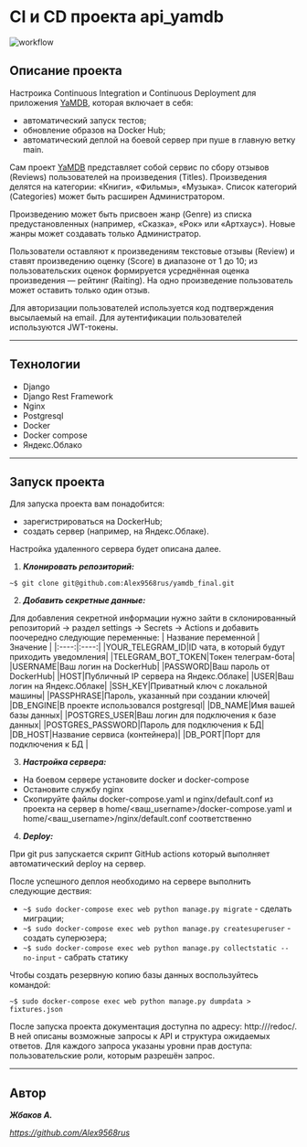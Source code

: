 # CI и CD проекта api_yamdb

![workflow](https://github.com/Alex9568rus/yamdb_final/actions/workflows/yamdb_workflow.yml/badge.svg)

## Описание проекта

Настроика Continuous Integration и Continuous Deployment для приложения [YaMDB](https://github.com/Alex9568rus/api_yamdb), которая включает в себя:

* автоматический запуск тестов;
* обновление образов на Docker Hub;
* автоматический деплой на боевой сервер при пуше в главную ветку main.

Сам проект [YaMDB](https://github.com/Alex9568rus/api_yamdb)  представляет собой сервис по сбору отзывов (Reviews) пользователей на произведения (Titles). Произведения делятся на категории: «Книги», «Фильмы», «Музыка». Список категорий (Categories) может быть расширен Администратором.

Произведению может быть присвоен жанр (Genre) из списка предустановленных (например, «Сказка», «Рок» или «Артхаус»). Новые жанры может создавать только Администратор.

Пользователи оставляют к произведениям текстовые отзывы (Review) и ставят произведению оценку (Score) в диапазоне от 1 до 10; из пользовательских оценок формируется усреднённая оценка произведения — рейтинг (Raiting). На одно произведение пользователь может оставить только один отзыв.

Для авторизации пользователей используется код подтверждения высылаемый на email. Для аутентификации пользователей используются JWT-токены.

---

## Технологии

* Django
* Django Rest Framework
* Nginx
* Postgresql
* Docker
* Docker compose
* Яндекс.Облако

---

## Запуск проекта

Для запуска проекта вам понадобится:
* зарегистрироваться на DockerHub;
* создать сервер (например, на Яндекс.Облаке).

Настройка удаленного сервера будет описана далее.

1. ___Клонировать репозиторий:___

`~$ git clone git@github.com:Alex9568rus/yamdb_final.git`

2. ___Добавить секретные данные:___

Для добавления секретной информации нужно зайти в склонированный репозиторий -> раздел settings -> Secrets -> Actions
и добавить поочередно следующие переменные:
| Название переменной | Значение |
|:----:|:----:|
|YOUR_TELEGRAM_ID|ID чата, в который будут приходить уведомления|
|TELEGRAM_BOT_TOKEN|Токен телеграм-бота|
|USERNAME|Ваш логин на DockerHub|
|PASSWORD|Ваш пароль от DockerHub|
|HOST|Публичный IP сервера на Яндекс.Облаке|
|USER|Ваш логин на Яндекс.Облаке|
|SSH_KEY|Приватный ключ с локальной машины|
|PASSPHRASE|Пароль, указанный при создании ключей|
|DB_ENGINE|В проекте использовался postgresql|
|DB_NAME|Имя вашей базы данных|
|POSTGRES_USER|Ваш логин для подключения к базе данных|
|POSTGRES_PASSWORD|Пароль для подключения к БД|
|DB_HOST|Название сервиса (контейнера)|
|DB_PORT|Порт для подключения к БД |

3. ___Настройка сервера:___

* На боевом сервере установите docker и docker-compose
* Остановите службу nginx
* Скопируйте файлы docker-compose.yaml и nginx/default.conf из проекта на сервер в home/<ваш_username>/docker-compose.yaml и home/<ваш_username>/nginx/default.conf соответственно

4. ___Deploy:___

При git pus запускается скрипт GitHub actions который выполняет автоматический deploy на сервер.

После успешного деплоя необходимо на сервере выполнить следующие дествия:
* `~$ sudo docker-compose exec web python manage.py migrate` - сделать миграции;
* `~$ sudo docker-compose exec web python manage.py createsuperuser` - создать суперюзера;
* `~$ sudo docker-compose exec web python manage.py collectstatic --no-input` - сабрать статику

Чтобы создать резервную копию базы данных воспользуйтесь командой:

`~$ sudo docker-compose exec web python manage.py dumpdata > fixtures.json`

После запуска проекта документация доступна по адресу: http://<HOST>/redoc/. В ней описаны возможные запросы к API и структура ожидаемых ответов. Для каждого запроса указаны уровни прав доступа: пользовательские роли, которым разрешён запрос.

---

## Автор
___Жбаков А.___

_https://github.com/Alex9568rus_

